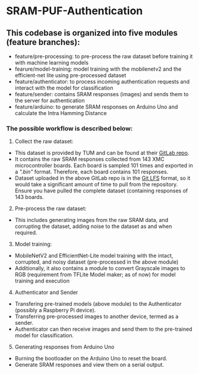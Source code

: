 # SRAM-PUF-Authentication

## This codebase is organized into five modules (feature branches):

* feature/pre-processing: to pre-process the raw dataset before training it with machine learning models
* fearure/model-training: model training with the mobilenetv2 and the efficient-net lite using pre-processed dataset
* feature/authenticator: to process incoming authentication requests and interact with the model for classification
* feature/sender: contains SRAM responses (images) and sends them to the server for authentication
* feature/arduino: to generate SRAM responses on Arduino Uno and calculate the Intra Hamming Distance

### The possible workflow is described below: 

1. Collect the raw dataset:
*  This dataset is provided by TUM and can be found at their [GitLab repo](https://gitlab.lrz.de/tueisec/PQAS/-/tree/master/matlab/datasets/SRAMxmc16/data).
*  It contains the raw SRAM responses collected from 143 XMC microcontroller boards. Each board is sampled 101 times and exported in a <em>".bin"</em> format. Therefore, each board contains 101 responses. 
*  Dataset uploaded in the above GitLab repo is in the [Git LFS](https://git-lfs.com/) format, so it would take a significant amount of time to pull from the repository. Ensure you have pulled the complete dataset (containing responses of 143 boards.

2. Pre-process the raw dataset:
*  This includes generating images from the raw SRAM data, and corrupting the dataset, adding noise to the dataset as and when required.

3. Model training:
*  MobileNetV2 and EfficientNet-Lite model training with the intact, corrupted, and noisy dataset (pre-processed in the above module)
*  Additionally, it also contains a module to convert Grayscale images to RGB (requirement from TFLite Model maker; as of now) for model training and execution

4. Authenticator and Sender
*  Transfering pre-trained models (above module) to the Authenticator (possibly a Raspberry Pi device).
*  Transferring pre-processed images to another device, termed as a sender.
*  Authenticator can then receive images and send them to the pre-trained model for classification.

5. Generating responses from Arduino Uno
*  Burning the bootloader on the Arduino Uno to reset the board.
*  Generate SRAM responses and view them on a serial output.


